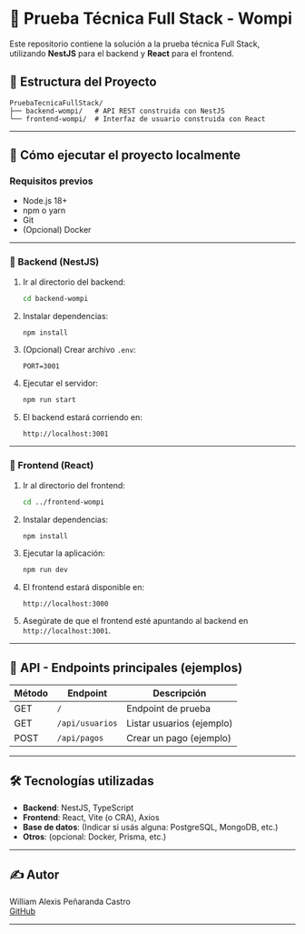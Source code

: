 # 🧠 Prueba Técnica Full Stack - Wompi

Este repositorio contiene la solución a la prueba técnica Full Stack, utilizando **NestJS** para el backend y **React** para el frontend.

## 📁 Estructura del Proyecto

```
PruebaTecnicaFullStack/
├── backend-wompi/   # API REST construida con NestJS
└── frontend-wompi/  # Interfaz de usuario construida con React
```

---

## 🚀 Cómo ejecutar el proyecto localmente

### Requisitos previos

- Node.js 18+
- npm o yarn
- Git
- (Opcional) Docker

---

### 🔧 Backend (NestJS)

1. Ir al directorio del backend:
   ```bash
   cd backend-wompi
   ```

2. Instalar dependencias:
   ```bash
   npm install
   ```

3. (Opcional) Crear archivo `.env`:
   ```env
   PORT=3001
   ```

4. Ejecutar el servidor:
   ```bash
   npm run start
   ```

5. El backend estará corriendo en:
   ```
   http://localhost:3001
   ```

---

### 🎨 Frontend (React)

1. Ir al directorio del frontend:
   ```bash
   cd ../frontend-wompi
   ```

2. Instalar dependencias:
   ```bash
   npm install
   ```

3. Ejecutar la aplicación:
   ```bash
   npm run dev
   ```

4. El frontend estará disponible en:
   ```
   http://localhost:3000
   ```

5. Asegúrate de que el frontend esté apuntando al backend en `http://localhost:3001`.

---

## 📡 API - Endpoints principales (ejemplos)

| Método | Endpoint           | Descripción                    |
|--------|--------------------|--------------------------------|
| GET    | `/`                | Endpoint de prueba             |
| GET    | `/api/usuarios`    | Listar usuarios (ejemplo)      |
| POST   | `/api/pagos`       | Crear un pago (ejemplo)        |

---

## 🛠️ Tecnologías utilizadas

- **Backend**: NestJS, TypeScript
- **Frontend**: React, Vite (o CRA), Axios
- **Base de datos**: (Indicar si usás alguna: PostgreSQL, MongoDB, etc.)
- **Otros**: (opcional: Docker, Prisma, etc.)

---

## ✍️ Autor

William Alexis Peñaranda Castro  
[GitHub](https://github.com/ing-alexsipenaranda)

---
